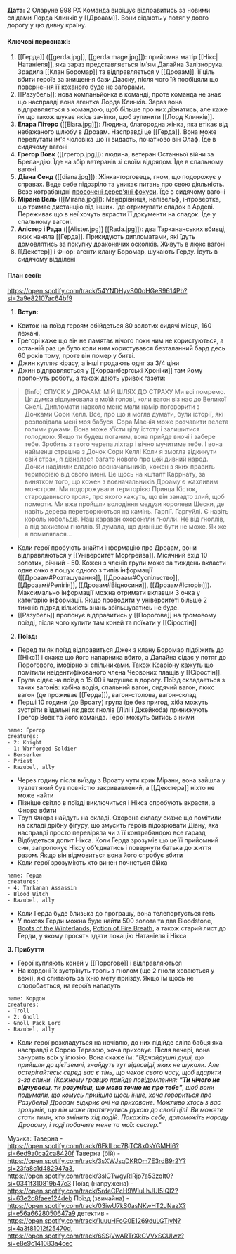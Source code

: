**Дата:** 2 Оларуне 998 РХ
Команда вирішує відправитись за новими слідами Лорда Клинків у [[Дроаам]]. Вони сідають у потяг у довго дорогу у цю дивну країну.

#### **Ключові персонажі:**
1. [[Герда]] ([[gerda.jpg]], [[gerda mage.jpg]]): прийомна матір [[Нікс|Натаніеля]], яка зараз представляється ім'ям Далайна Залізнорука. Зрадила [[Клан Боромар]] та відправляється у [[Дроаам]]. Її ціль вбити героїв за знищення бази Дааску, після чого їй пообіцяли що повернення її коханого буде не загорами.
2. [[Разубель]]: нова компаньйонка в команді, проте команда не знає що насправді вона агентка Лорда Клинків. Зараз вона відправляється з командою, щоб більше про них дізнатись, але каже їм що також шукає якісь зачіпки, щоб зупинити [[Лорд Клинків]].
3. **Елара Пітерс** ([[Elara.jpg]]): Людина, благородна жінка, яка втікає від небажаного шлюбу в Дроаам. Насправді це [[Герда]]. Вона може перепутати ім'я чоловіка що її видасть, початково він Олаф. Їде в сидячому вагоні
4. **Грегор Вовк** ([[грегор.jpg]]): людина, ветеран Останньої війни за Бреландію. Їде на збір ветеранів зі своїм відрядом. Їде в спальному вагоні. 
5. **Діана Сенд** ([[diana.jpg]]): Жінка-торговець, гном, що подорожує у справах. Веде себе підозріло та уникає питань про свою діяльність. Везе котрабандні [просочені дерев'яні фокуси](https://www.dndbeyond.com/magic-items/215726-imbued-wood-focus). Їде в сидячому вагоні
6. **Мірана Вель** ([[Mirana.jpg]]): Мандрівниця, напівельф, інтровертка, що тримає дистанцію від інших. Їде отримувати спадок в Ардеві. Переживає що в неї хочуть вкрасти її документи на спадок. Їде у спальному вагоні.
7. **Алістер і Рада** ([[Alister.jpg]] [[Rada.jpg]]): два Таркананських вбивці, яких наняла [[Герда]]. Прикидують дипломатами, які їдуть домовлятись за покупку драконячих осколків. Живуть в люкс вагоні
8. [[Декстер]] і Фнор: агенти клану Боромар, шукають Герду. Їдуть в сидячому відділені
#### **План сесії:**
https://open.spotify.com/track/54YNDHyvS00oHGeS9614Pb?si=2a9e82107ac64bf9
1. **Вступ:**
- Квиток на поїзд героям обійдеться 80 золотих сидячі місця, 160 лежачі.
- Грегорі каже що він не памятає нічого поки ним не користуються, а останній раз це було коли ним користувався безталанний бард десь 60 років тому, проте він помер у битві.
- Джин купляє кірасу, а інші продають одяг за 3/4 ціни
- Джин відправляється у [[Корранбергські Хроніки]] там йому пропонуть роботу, а також дають уривок газети:
>[!info] СПУСК У ДРОААМ: МІЙ ШЛЯХ ДО СТРАХУ
  > Ми всі помремо. Ця думка відлунювала в моїй голові, коли вагон віз нас до Великої Скелі. Дипломати навколо мене мали намір поговорити з Дочками Сори Келл. Все, про що я могла думати, були історії, які розповідала мені моя бабуся. Сора Маєнія може розчавити велета голими руками. Вона може з'їсти цілу істоту і залишитися голодною. Якщо ти будеш поганим, вона прийде вночі і забере тебе. Зробить з твого черепа ліхтар і вічно мучитиме тебе. І вона найменш страшна з Дочок Сори Келл!
> Коли я змогла відкинути свій страх, я дізналася багато нового про цей дивний народ. Дочки наділили владою воєначальників, кожен з яких править територією від свого імені. Це щось на кшталт Каррнату, за винятком того, що кожен з воєначальників Дроаму є жахливим монстром. Ми подорожували територією Принца Кісток, стародавнього троля, про якого кажуть, що він занадто злий, щоб померти. Ми вже пройшли володіння медузи королеви Шески, де навіть дерева перетворюються на камінь. Гарпії. Ґарґуйлі. Є навіть король кобольдів. Наш караван охороняли гнолли. Не від гноллів, а під захистом гноллів. Я думала, що дивніше бути не може. Як же я помилялася...

- Коли герої пробують знайти інформацію про Дроаам, вони відправляються у [[Університет Моргрейва]]. Місячний вхід 10 золотих, річний - 50. Кожен з членів групи може за тиждень вкласти одне очко в пошук одного з типів інформації ([[Дроаам#Розташування]], [[Дроаам#Суспільство]], [[Дроаам#Релігія]], [[Дроаам#Відносини]], [[Дроаам#Історія]]). Максимально інформації можна отримати вклавши 3 очка у категорію інформації. Якщо проводити у університеті більше 2 тижнів підряд кількість знань збільшуватись не буде.
- [[Разубель]] пропонує відправитись у [[Порогове]] на громовому поїзді, після чого купити там коней та поїхати у [[Сіростін]]

2. **Поїзд:**
- Перед ти як поїзд відправиться Джек з клану Боромар підбіжить до [[Нікс]] і скаже що його напарника вбито, а Далайна сідає у потяг до Порогового, імовірно зі спільниками. Також Ксаріону кажуть що помітили неідентифікованого члена Червоних плащів у [[Сіростін]].
- Група сідає на поїзд о 15:00 і вирушає в дорогу. Поїзд складається з таких вагонів: кабіна водія, спальний вагон, сидячий вагон, люкс вагон (де проживає [[Герда]]), вагон-столова, вагон-склад
- Перші 10 години (до Вроату) група їде без пригод, хіба можуть зустріти в їдальні як двох гнолів (Лілі і Джейкоба) принижують Грегор Вовк та його команда. Герої можуть битись з ними
```encounter 
name: Грегор 
creatures: 
- 2: Knight
- 1: Warforged Soldier
- Berserker
- Priest
- Razubel, ally
```
- Через годину після виїзду з Вроату чути крик Мірани, вона зайшла у туалет який був повністю закривавлений, а [[Декстера]] ніхто не може найти
- Пізніше світло в поїзді виключиться і Нікса спробують вкрасти, а Фнора вбити
- Труп Фнора найдуть на складі. Охорона складу скаже що помітили на складі дрібну фігуру, що змусить героїв підозрювати Діану, яка насправді просто перевіряла чи з її контрабандою все гаразд
- Відбудеться допит Нікса. Коли Герда зрозуміє що це її прийомний син, запропонує Ніксу об'єднатись і повернути батька до життя разом. Якщо він відмовиться вона його спробує вбити
- Коли герої зрозуміють хто винен почнеться бійка 
```encounter 
name: Герда
creatures: 
- 4: Tarkanan Assassin
- Blood Witch
- Razubel, ally
```
- Коли Герда буде близька до програшу, вона телепортується геть
- У покоях Герди можна буде найти 500 золота та два Bloodstone, [Boots of the Winterlands](https://5e.tools/items.html#boots%20of%20the%20winterlands_dmg), [Potion of Fire Breath](https://5e.tools/items.html#potion%20of%20fire%20breath_dmg), а також старий лист до Герди, у якому просять здати локацію Натаніеля і Нікса

**3. Прибуття**
- Герої купляють коней у [[Порогове]] і відправляються
- На кордоні їх зустрінуть троль з гнолом (ще 2 гноли ховаються у вежі), які спитають за їхню мету приїзду. Якщо їм щось не сподобається, на героїв нападуть
```encounter 
name: Кордон 
creatures: 
- Troll
- 2: Gnoll
- Gnoll Pack Lord
- Razubel, ally
```
- Коли герої розкладуться на ночівлю, до них підійде сліпа бабця яка насправді є Сорою Теразою, хоча приховує. Після вечері, вона занурить всіх у ілюзію. Вона скаже їм: *"Відчайдушні душі, що прийшли до цієї землі, знайдуть тут відповіді, яких не шукали. Але остерігайтесь: серед вас є тінь, що чекає свого часу, щоб вдарити з-за спини. (Кожному гравцю прийде повідомлення: **"Ти нічого не відчуваєш, ти розумієш, що мова точно не про тебе"**, щоб вони подумали, що комусь прийшло щось інше, хоча говориться про Разубель) Дроаам відкриє очі на приховане. Можливо хтось з вас зрозуміє, що він може протягнутись рукою до своєї цілі. Ви можете стати тими, хто змінить хід подій. Покажіть себе, допоможіть народу Дроааму, і тоді побачите мене та моїх сестер."*

Музика:
Таверна - https://open.spotify.com/track/6FklLoc7BjTC8x0sYGMHi6?si=6ed9a0ca2ca8420f
Таверна (бій) - https://open.spotify.com/track/3sXWJsqDKROm7E3rdB9r2Y?si=23fa8c1d482947a3, https://open.spotify.com/track/3slCTwgyRIRjp7a53zqIt0?si=0341f310819b47c3
Поїзд (напружена) - https://open.spotify.com/track/5rdeCPcH9WIuLhJUI5IQI2?si=63e2c8faee124deb
Поїзд (звичайна) - https://open.spotify.com/track/03iwU7kS0asNKwHT2JNazX?si=e56a6628050647a9
детектив - https://open.spotify.com/track/1uuuHFoG0E1269duLGTiyN?si=4a3f81012f25470d, https://open.spotify.com/track/6SSjVwARTrXkCVVxSCUlwz?si=e8e9c141083a4cec




